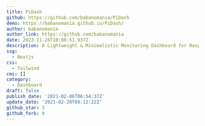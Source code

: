 ```yaml
---
title: PiDash
github: https://github.com/babanomania/PiDash
demo: https://babanomania.github.io/PiDash/
author: babanomania
author_link: https://github.com/babanomania
date: 2023-11-26T10:08:51.937Z
description: A Lightweight & Minimalistic Monitoring Dashboard for Raspberry Pi
ssg:
  - Nextjs
css:
  - Tailwind
cms: []
category:
  - Dashboard
draft: false
publish_date: '2021-02-06T06:54:37Z'
update_date: '2021-02-20T09:12:22Z'
github_star: 3
github_fork: 0
---
```

